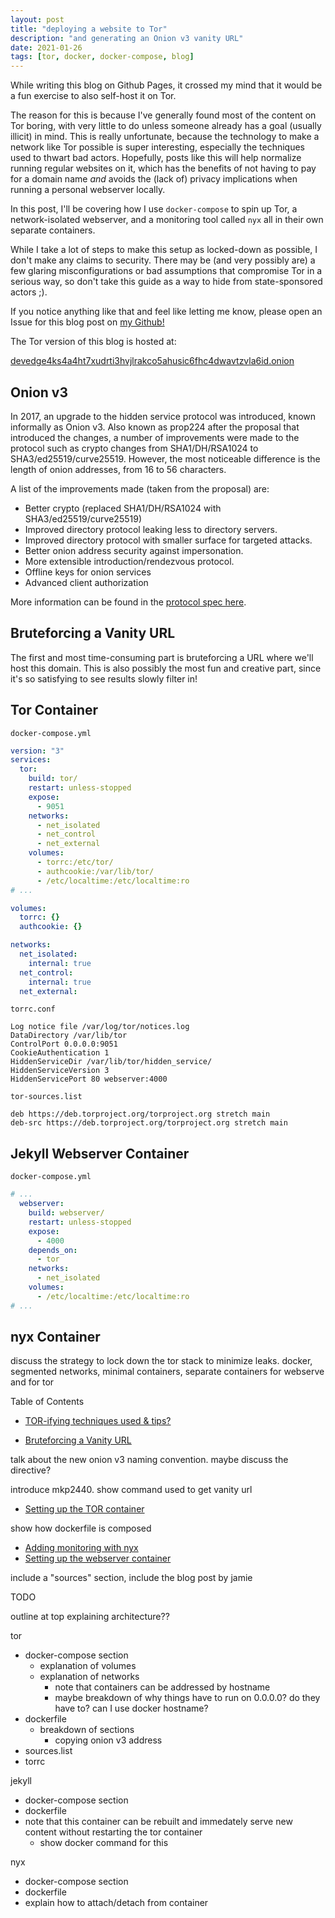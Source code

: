 ```yaml
---
layout: post
title: "deploying a website to Tor"
description: "and generating an Onion v3 vanity URL"
date: 2021-01-26
tags: [tor, docker, docker-compose, blog]
---
```


While writing this blog on Github Pages, it crossed my mind that it would be a fun exercise to also self-host it on Tor.

The reason for this is because I've generally found most of the content on Tor boring, with very little to do unless someone already has a goal (usually illicit) in mind. This is really unfortunate, because the technology to make a network like Tor possible is super interesting, especially the techniques used to thwart bad actors. Hopefully, posts like this will help normalize running regular websites on it, which has the benefits of not having to pay for a domain name _and_ avoids the (lack of) privacy implications when running a personal webserver locally.

In this post, I'll be covering how I use `docker-compose` to spin up Tor, a network-isolated webserver, and a monitoring tool called `nyx` all in their own separate containers.

While I take a lot of steps to make this setup as locked-down as possible, I don't make any claims to security. There may be (and very possibly are) a few glaring misconfigurations or bad assumptions that compromise Tor in a serious way, so don't take this guide as a way to hide from state-sponsored actors ;).

If you notice anything like that and feel like letting me know, please open an Issue for this blog post on [my Github!]()

The Tor version of this blog is hosted at:

[devedge4ks4a4ht7xudrti3hvjlrakco5ahusic6fhc4dwavtzvla6id.onion](http://devedge4ks4a4ht7xudrti3hvjlrakco5ahusic6fhc4dwavtzvla6id.onion/)

## Onion v3

In 2017, an upgrade to the hidden service protocol was introduced, known informally as Onion v3. Also known as prop224 after the proposal that introduced the changes, a number of improvements were made to the protocol such as crypto changes from SHA1/DH/RSA1024 to SHA3/ed25519/curve25519. However, the most noticeable difference is the length of onion addresses, from 16 to 56 characters.

A list of the improvements made (taken from the proposal) are:

- Better crypto (replaced SHA1/DH/RSA1024 with SHA3/ed25519/curve25519)
- Improved directory protocol leaking less to directory servers.
- Improved directory protocol with smaller surface for targeted attacks.
- Better onion address security against impersonation.
- More extensible introduction/rendezvous protocol.
- Offline keys for onion services
- Advanced client authorization

More information can be found in the [protocol spec here](https://gitweb.torproject.org/torspec.git/tree/rend-spec-v3.txt).

## Bruteforcing a Vanity URL

The first and most time-consuming part is bruteforcing a URL where we'll host this domain. This is also possibly the most fun and creative part, since it's so satisfying to see results slowly filter in!

## Tor Container

`docker-compose.yml`

```YAML
version: "3"
services:
  tor:
    build: tor/
    restart: unless-stopped
    expose:
      - 9051
    networks:
      - net_isolated
      - net_control
      - net_external
    volumes:
      - torrc:/etc/tor/
      - authcookie:/var/lib/tor/
      - /etc/localtime:/etc/localtime:ro
# ...

volumes:
  torrc: {}
  authcookie: {}

networks:
  net_isolated:
    internal: true
  net_control:
    internal: true
  net_external:
```

`torrc.conf`

```
Log notice file /var/log/tor/notices.log
DataDirectory /var/lib/tor
ControlPort 0.0.0.0:9051
CookieAuthentication 1
HiddenServiceDir /var/lib/tor/hidden_service/
HiddenServiceVersion 3
HiddenServicePort 80 webserver:4000
```

`tor-sources.list`

```nohighlight
deb https://deb.torproject.org/torproject.org stretch main
deb-src https://deb.torproject.org/torproject.org stretch main
```

## Jekyll Webserver Container

`docker-compose.yml`

```YAML
# ...
  webserver:
    build: webserver/
    restart: unless-stopped
    expose:
      - 4000
    depends_on:
      - tor
    networks:
      - net_isolated
    volumes:
      - /etc/localtime:/etc/localtime:ro
# ...
```

## nyx Container

discuss the strategy to lock down the tor stack to minimize leaks. docker, segmented networks, minimal containers, separate containers for webserve and for tor

Table of Contents

<!-- - [Intro]() -->

- [TOR-ifying techniques used & tips?]()

- [Bruteforcing a Vanity URL]()

talk about the new onion v3 naming convention. maybe discuss the directive?

introduce mkp2440. show command used to get vanity url

- [Setting up the TOR container]()

show how dockerfile is composed

- [Adding monitoring with nyx]()
- [Setting up the webserver container]()

include a "sources" section, include the blog post by jamie

TODO

outline at top explaining architecture??

tor

- docker-compose section
  - explanation of volumes
  - explanation of networks
    - note that containers can be addressed by hostname
    - maybe breakdown of why things have to run on 0.0.0.0? do they have to? can I use docker hostname?
- dockerfile
  - breakdown of sections
    - copying onion v3 address
- sources.list
- torrc

jekyll

- docker-compose section
- dockerfile
- note that this container can be rebuilt and immedately serve new content without restarting the tor container
  - show docker command for this

nyx

- docker-compose section
- dockerfile
- explain how to attach/detach from container
